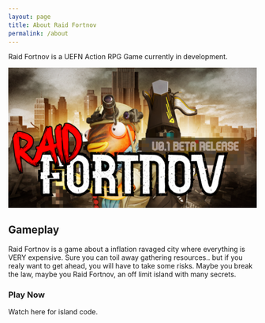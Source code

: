 ```yaml
---
layout: page
title: About Raid Fortnov
permalink: /about
---
```


Raid Fortnov is a UEFN Action RPG Game currently in development.
 
<img src="img/raid_fortnov.png" class="img-responsive img-centered" alt="Raid Fortnov Main Art">

## Gameplay

Raid Fortnov is a game about a inflation ravaged city where everything is VERY expensive.  Sure you can toil away gathering resources.. but if you realy want to get ahead, you will have to take some risks.  Maybe you break the law, maybe you Raid Fortnov, an off limit island with many secrets.

### Play Now

Watch here for island code.
